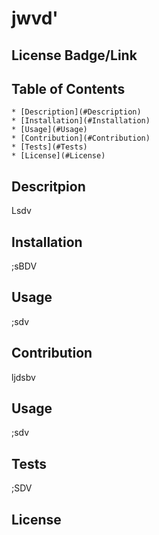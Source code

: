 
  # jwvd'

  ## License Badge/Link
  
  
  ## Table of Contents
    * [Description](#Description)
    * [Installation](#Installation)
    * [Usage](#Usage)
    * [Contribution](#Contribution)
    * [Tests](#Tests)
    * [License](#License)

  ## Descritpion
  Lsdv

  ## Installation
  ;sBDV

  ## Usage
  ;sdv

  ## Contribution
  ljdsbv

  ## Usage
  ;sdv

  ## Tests
  ;SDV

  ## License
  
